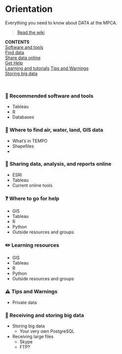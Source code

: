 # Orientation
Everything you need to know about DATA at the MPCA.

> [Read the wiki](https://github.com/Data-Analysis-Users-Group/Orientation/wiki/Find-data)

__CONTENTS__  
[Software and tools](#tools)  
[Find data](#data)  
[Share data online](#share-data)  
[Get Help](#help)  
[Learning and tutorials](#learning) 
[Tips and Warnings](#warning)  
[Storing big data](#big-files)  


<br>

###	:wrench: Recommended software and tools <a name="tools"/>

- Tableau  
- R
- Databases

###	:mag_right: Where to find air, water, land, GIS data <a name="data"/>

- What’s in TEMPO
- Shapefiles
-

###	:rocket: Sharing data, analysis, and reports online <a name="share-data"/>

- ESRI
-	Tableau
  - Current online tools

###	:question: Where to go for help <a name="help"/>

-	GIS
-	Tableau
-	R
-	Python
-	Outside resources and groups


###	:pencil2: Learning resources <a name="learning"/>

-	GIS
-	Tableau
-	R
-	Python
-	Outside resources and groups


### :warning: Tips and Warnings <a name="warning"/>

-	Private data


###	:floppy_disk: Receiving and storing big data <a name="big-files"/>

-	Storing big data
    -	Your very own PostgreSQL
- Receiving large files
  -	Skype
  -	FTP?
